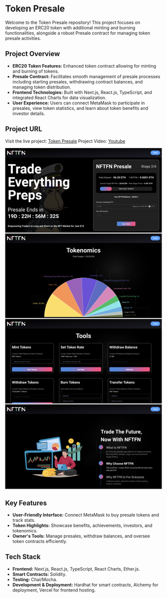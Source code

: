 # Token Presale

Welcome to the Token Presale repository! This project focuses on developing an ERC20 token with additional minting and burning functionalities, alongside a robust Presale contract for managing token presale activities.

## Project Overview

- **ERC20 Token Features:** Enhanced token contract allowing for minting and burning of tokens.
- **Presale Contract:** Facilitates smooth management of presale processes including starting presales, withdrawing contract balances, and managing token distribution.
- **Frontend Technologies:** Built with Next.js, React.js, TypeScript, and integrated React Charts for data visualization.
- **User Experience:** Users can connect MetaMask to participate in presales, view token statistics, and learn about token benefits and investor details.

## Project URL

Visit the live project: [Token Presale](https://token-presale3-0.vercel.app/)
Project Video: [Youtube](https://youtu.be/e0EPyMWoW5Q)

![Landing Section](readmeAssets/landingPage.png)
![Tokenomics Section](readmeAssets/tokenomicsChart.png)
![Presale Owner's Tools](readmeAssets/presaleOwnerTools.png)
![Travel with us](readmeAssets/tradeWithUS.png)

## Key Features

- **User-Friendly Interface:** Connect MetaMask to buy presale tokens and track stats.
- **Token Highlights:** Showcase benefits, achievements, investors, and tokenomics.
- **Owner's Tools:** Manage presales, withdraw balances, and oversee token contracts efficiently.

## Tech Stack

- **Frontend:** Next.js, React.js, TypeScript, React Charts, Ether.js.
- **Smart Contracts:** Solidity.
- **Testing:** Chai/Mocha.
- **Development & Deployment:** Hardhat for smart contracts, Alchemy for deployment, Vercel for frontend hosting.
